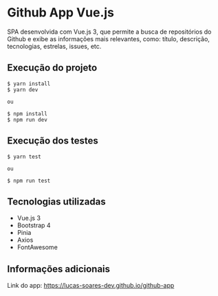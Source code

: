 # Github App Vue.js

SPA desenvolvida com Vue.js 3, que permite a busca de repositórios do Github e exibe as informações mais relevantes, como: título, descrição, tecnologias, estrelas, issues, etc.

## Execução do projeto

```
$ yarn install
$ yarn dev

ou

$ npm install
$ npm run dev
```

## Execução dos testes

```
$ yarn test

ou

$ npm run test
```

## Tecnologias utilizadas

- Vue.js 3
- Bootstrap 4
- Pinia
- Axios
- FontAwesome

## Informações adicionais

Link do app: https://lucas-soares-dev.github.io/github-app